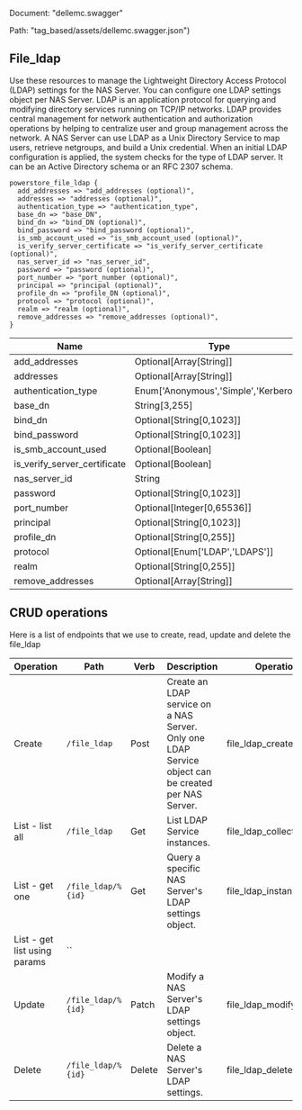 Document: "dellemc.swagger"


Path: "tag_based/assets/dellemc.swagger.json")

## File_ldap

Use these resources to manage the Lightweight Directory Access Protocol (LDAP) settings for the NAS Server. You can configure one LDAP settings object per NAS Server. LDAP is an application protocol for querying and modifying directory services running on TCP/IP networks. LDAP provides central management for network authentication and authorization operations by helping to centralize user and group management across the network. A NAS Server can use LDAP as a Unix Directory Service to map users, retrieve netgroups, and build a Unix credential. When an initial LDAP configuration is applied, the system checks for the type of LDAP server. It can be an Active Directory schema or an RFC 2307 schema.

```puppet
powerstore_file_ldap {
  add_addresses => "add_addresses (optional)",
  addresses => "addresses (optional)",
  authentication_type => "authentication_type",
  base_dn => "base_DN",
  bind_dn => "bind_DN (optional)",
  bind_password => "bind_password (optional)",
  is_smb_account_used => "is_smb_account_used (optional)",
  is_verify_server_certificate => "is_verify_server_certificate (optional)",
  nas_server_id => "nas_server_id",
  password => "password (optional)",
  port_number => "port_number (optional)",
  principal => "principal (optional)",
  profile_dn => "profile_DN (optional)",
  protocol => "protocol (optional)",
  realm => "realm (optional)",
  remove_addresses => "remove_addresses (optional)",
}
```

| Name        | Type           | Required       |
| ------------- | ------------- | ------------- |
|add_addresses | Optional[Array[String]] | false |
|addresses | Optional[Array[String]] | false |
|authentication_type | Enum['Anonymous','Simple','Kerberos'] | true |
|base_dn | String[3,255] | true |
|bind_dn | Optional[String[0,1023]] | false |
|bind_password | Optional[String[0,1023]] | false |
|is_smb_account_used | Optional[Boolean] | false |
|is_verify_server_certificate | Optional[Boolean] | false |
|nas_server_id | String | true |
|password | Optional[String[0,1023]] | false |
|port_number | Optional[Integer[0,65536]] | false |
|principal | Optional[String[0,1023]] | false |
|profile_dn | Optional[String[0,255]] | false |
|protocol | Optional[Enum['LDAP','LDAPS']] | false |
|realm | Optional[String[0,255]] | false |
|remove_addresses | Optional[Array[String]] | false |



## CRUD operations

Here is a list of endpoints that we use to create, read, update and delete the file_ldap

| Operation | Path | Verb | Description | OperationID |
| ------------- | ------------- | ------------- | ------------- | ------------- |
|Create|`/file_ldap`|Post|Create an LDAP service on a NAS Server. Only one LDAP Service object can be created per NAS Server.|file_ldap_create|
|List - list all|`/file_ldap`|Get|List LDAP Service instances.|file_ldap_collection_query|
|List - get one|`/file_ldap/%{id}`|Get|Query a specific NAS Server's LDAP settings object.|file_ldap_instance_query|
|List - get list using params|``||||
|Update|`/file_ldap/%{id}`|Patch|Modify a NAS Server's LDAP settings object.|file_ldap_modify|
|Delete|`/file_ldap/%{id}`|Delete|Delete a NAS Server's LDAP settings.|file_ldap_delete|

